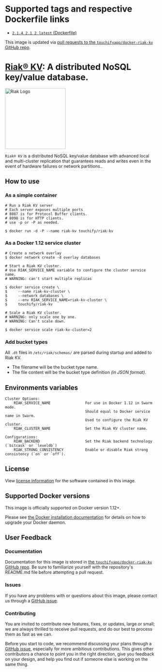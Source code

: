# Supported tags and respective Dockerfile links

*  [`2.1.4`, `2.1`, `2`, `latest` (Dockerfile)](https://github.com/touchifyapp/docker-riak-kv/blob/master/Dockerfile)

This image is updated via [pull requests to the `touchifyapp/docker-riak-kv` GitHub repo](https://github.com/touchifyapp/docker-riak-kv/pulls).

# [Riak® KV](http://fr.basho.com/products/riak-kv/): A distributed NoSQL key/value database.

<img src="http://basho.com/wp-content/uploads/2015/06/riak-kv.png" width="200" alt="Riak Logo" title="Riak Logo" />

`Riak® KV` is a distributed NoSQL key/value database with advanced local and multi-cluster replication that guarantees reads and writes even in the event of hardware failures or network partitions..

## How to use

### As a simple container

```
# Run a Riak KV server
# Each server exposes multiple ports
# 8087 is for Protocol Buffer clients.
# 8098 is for HTTP clients.
# use -p or -P as needed.

$ docker run -d -P --name riak-kv touchify/riak-kv
```

### As a Docker 1.12 service cluster

```
# Create a network overlay
$ docker network create -d overlay databases

# Start a Riak KV cluster.
# Use RIAK_SERVICE_NAME variable to configure the cluster service name.
# WARNING: can't start multiple replicas

$ docker service create \
$     --name riak-kv-cluster \
$     --network databases \
$     --env RIAK_SERVICE_NAME=riak-kv-cluster \
$     touchify/riak-kv

# Scale a Riak KV cluster.
# WARNING: only scale one by one.
# WARNING: Can't scale down.

$ docker service scale riak-kv-cluster=2
```

### Add bucket types

All `.dt` files in `/etc/riak/schemas/` are parsed during startup and added to Riak KV.
 * The filename will be the bucket type name.
 * The file content will be the bucket type definition _(in JSON format)_.

## Environments variables

```
Cluster Options:
    RIAK_SERVICE_NAME                For use in Docker 1.12 in Swarm mode.
                                     Should equal to Docker service name in Swarm.
                                     Used to configure the Riak KV cluster.
    RIAK_CLUSTER_NAME                Set the Riak KV cluster name.

Configurations:
    RIAK_BACKEND                     Set the Riak backend technology (`bitcask` or `leveldb`)
    RIAK_STRONG_CONSISTENCY          Enable or disable Riak strong consistency (`on` or `off`).
```

## License

View [license information](https://github.com/touchifyapp/docker-riak-kv/blob/master/LICENSE) for the software contained in this image.

## Supported Docker versions

This image is officially supported on Docker version 1.12+.

Please see [the Docker installation documentation](https://docs.docker.com/installation/) for details on how to upgrade your Docker daemon.

## User Feedback

### Documentation

Documentation for this image is stored in [the `touchifyapp/docker-riak-kv` GitHub repo](https://github.com/touchifyapp/docker-riak-kv).
Be sure to familiarize yourself with the repository's README.md file before attempting a pull request.

### Issues

If you have any problems with or questions about this image, please contact us through a [GitHub issue](https://github.com/touchifyapp/docker-riak-kv/issues).

### Contributing

You are invited to contribute new features, fixes, or updates, large or small; we are always thrilled to receive pull requests, and do our best to process them as fast as we can.

Before you start to code, we recommend discussing your plans through a [GitHub issue](https://github.com/touchifyapp/docker-riak-kv/issues), especially for more ambitious contributions. This gives other contributors a chance to point you in the right direction, give you feedback on your design, and help you find out if someone else is working on the same thing.
